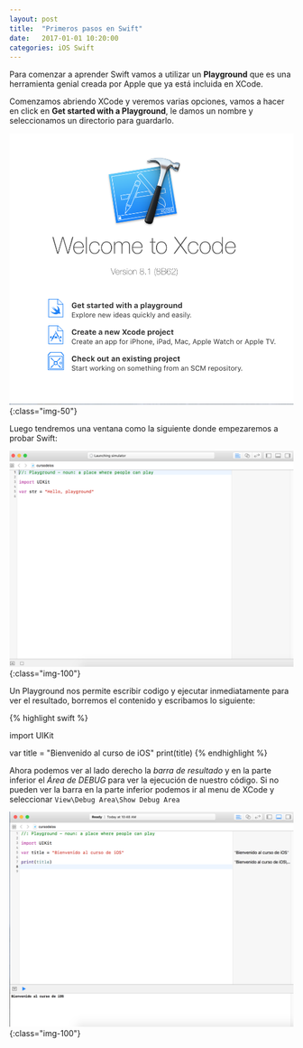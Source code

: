 ```yaml
---
layout: post
title:  "Primeros pasos en Swift"
date:   2017-01-01 10:20:00
categories: iOS Swift
---
```


Para comenzar a aprender Swift vamos a utilizar un **Playground** que es una herramienta genial creada por Apple que ya está incluida en XCode.

Comenzamos abriendo XCode y veremos varias opciones, vamos a hacer en click en **Get started with a Playground**, le damos un nombre y seleccionamos un directorio para guardarlo.

![XCode Playground](/assets/images/post/img-2-1.png){:class="img-50"}

Luego tendremos una ventana como la siguiente donde empezaremos a probar Swift:

![Xcode Playground](/assets/images/post/img-2-2.png){:class="img-100"}

Un Playground nos permite escribir codigo y ejecutar inmediatamente para ver el resultado, borremos el contenido y escribamos lo siguiente:

{% highlight swift %}

  import UIKit

  var title = "Bienvenido al curso de iOS"
  print(title)
{% endhighlight %}

Ahora podemos ver al lado derecho la *barra de resultado* y en la parte inferior el *Área de DEBUG* para ver la ejecución de nuestro código. Si no pueden ver la barra en la parte inferior podemos ir al menu de XCode y seleccionar `View\Debug Area\Show Debug Area`

![Xcode Playground](/assets/images/post/img-2-3.png){:class="img-100"}
